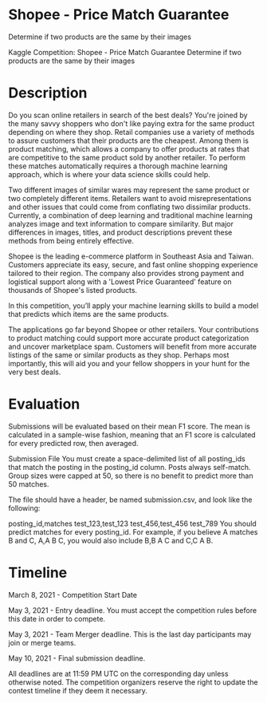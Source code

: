 # Shopee - Price Match Guarantee
Determine if two products are the same by their images

Kaggle Competition:
Shopee - Price Match Guarantee
Determine if two products are the same by their images

# Description
Do you scan online retailers in search of the best deals? You're joined by the many savvy shoppers who don't like paying extra for the same product depending on where they shop. Retail companies use a variety of methods to assure customers that their products are the cheapest. Among them is product matching, which allows a company to offer products at rates that are competitive to the same product sold by another retailer. To perform these matches automatically requires a thorough machine learning approach, which is where your data science skills could help.

Two different images of similar wares may represent the same product or two completely different items. Retailers want to avoid misrepresentations and other issues that could come from conflating two dissimilar products. Currently, a combination of deep learning and traditional machine learning analyzes image and text information to compare similarity. But major differences in images, titles, and product descriptions prevent these methods from being entirely effective.

Shopee is the leading e-commerce platform in Southeast Asia and Taiwan. Customers appreciate its easy, secure, and fast online shopping experience tailored to their region. The company also provides strong payment and logistical support along with a 'Lowest Price Guaranteed' feature on thousands of Shopee's listed products.

In this competition, you’ll apply your machine learning skills to build a model that predicts which items are the same products.

The applications go far beyond Shopee or other retailers. Your contributions to product matching could support more accurate product categorization and uncover marketplace spam. Customers will benefit from more accurate listings of the same or similar products as they shop. Perhaps most importantly, this will aid you and your fellow shoppers in your hunt for the very best deals.

# Evaluation
Submissions will be evaluated based on their mean F1 score. The mean is calculated in a sample-wise fashion, meaning that an F1 score is calculated for every predicted row, then averaged.

Submission File
You must create a space-delimited list of all posting_ids that match the posting in the posting_id column. Posts always self-match. Group sizes were capped at 50, so there is no benefit to predict more than 50 matches.

The file should have a header, be named submission.csv, and look like the following:

posting_id,matches
test_123,test_123
test_456,test_456 test_789
You should predict matches for every posting_id. For example, if you believe A matches B and C, A,A B C, you would also include B,B A C and C,C A B.

# Timeline
March 8, 2021 -  Competition Start Date

May 3, 2021 - Entry deadline. You must accept the competition rules before this date in order to compete.

May 3, 2021 - Team Merger deadline. This is the last day participants may join or merge teams.

May 10, 2021 - Final submission deadline.

All deadlines are at 11:59 PM UTC on the corresponding day unless otherwise noted. The competition organizers reserve the right to update the contest timeline if they deem it necessary.

